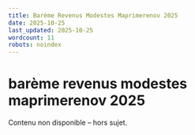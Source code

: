 ```yaml
---
title: Barème Revenus Modestes Maprimerenov 2025
date: 2025-10-25
last_updated: 2025-10-25
wordcount: 11
robots: noindex
---
```


# barème revenus modestes maprimerenov 2025

Contenu non disponible – hors sujet.